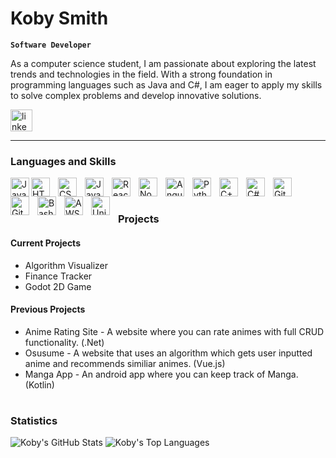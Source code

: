 # Koby Smith

**`Software Developer`**

As a computer science student, I am passionate about exploring the latest trends and technologies in the field. With a strong foundation in programming languages such as Java and C#, I am eager to apply my skills to solve complex problems and develop innovative solutions.


<!--  LinkedIn link -->
<div align="left">
  <a href="https://www.linkedin.com/in/koby-smith/">
    <img src="https://img.shields.io/static/v1?message=LinkedIn&logo=linkedin&label=&color=0077B5&logoColor=white&labelColor=&style=for-the-badge" height="35" alt="linkedin logo"  /></a>
</div>

---

### Languages and Skills
<img align="left" alt="Java" width="30px" style="padding-right::10px;" src="https://cdn.jsdelivr.net/gh/devicons/devicon/icons/java/java-original.svg"/>
<img align="left" alt="HTML" width="30px" style="padding-right:10px;" src="https://cdn.jsdelivr.net/gh/devicons/devicon/icons/html5/html5-plain.svg" />
<img align="left" alt="CSS" width="30px" style="padding-right:10px;" src="https://cdn.jsdelivr.net/gh/devicons/devicon/icons/css3/css3-plain.svg" />
<img align="left" alt="JavaScript" width="30px" style="padding-right:10px;" src="https://cdn.jsdelivr.net/gh/devicons/devicon/icons/javascript/javascript-plain.svg" />
<img align="left" alt="React" width="30px" style="padding-right:10px;" src="https://cdn.jsdelivr.net/gh/devicons/devicon/icons/react/react-original.svg" />
<img align="left" alt="NodeJS" width="30px" style="padding-right:10px;" src="https://cdn.jsdelivr.net/gh/devicons/devicon/icons/nodejs/nodejs-original.svg" />
<img align="left" alt="Angular" width="30px" style="padding-right:10px;" src="https://cdn.jsdelivr.net/gh/devicons/devicon/icons/angularjs/angularjs-plain.svg" />
<img align="left" alt="Python" width="30px" style="padding-right:10px;" src="https://cdn.jsdelivr.net/gh/devicons/devicon/icons/python/python-plain.svg" />
<img align="left" alt="C++" width="30px" style="padding-right:10px;" src="https://cdn.jsdelivr.net/gh/devicons/devicon@latest/icons/cplusplus/cplusplus-plain.svg" />
<img align="left" alt="C#" width="30px" style="padding-right:10px;" src="https://cdn.jsdelivr.net/gh/devicons/devicon@latest/icons/csharp/csharp-original.svg" />
<img align="left" alt="GitHub" width="30px" style="padding-right:10px;" src="https://cdn.jsdelivr.net/gh/devicons/devicon/icons/github/github-original.svg" />
<img align="left" alt="Git" width="30px" style="padding-right:10px;" src="https://cdn.jsdelivr.net/gh/devicons/devicon/icons/git/git-original.svg" />
<img align="left" alt="Bash" width="30px" style="padding-right:10px;" src="https://cdn.jsdelivr.net/gh/devicons/devicon/icons/bash/bash-original.svg" />
<img align="left" alt="AWS" width="30px" style="padding-right:10px;" src="https://cdn.jsdelivr.net/gh/devicons/devicon@latest/icons/amazonwebservices/amazonwebservices-plain-wordmark.svg" />
<img align="left" alt="Unity" width="30px" style="padding-right:10px;" src="https://cdn.jsdelivr.net/gh/devicons/devicon@latest/icons/unity/unity-original.svg" />

<br />

#
### Projects
<!-- 
[![Readme Card](https://github-readme-stats.vercel.app/api/pin/?username=NeonSpider1704&repo=NeonSpider1704)](https://github.com/NeonSpider1704/NeonSpider1704.git)
[![AnimeRatingSite Repo](https://github-readme-stats.vercel.app/api/pin/?username=NeonSpider1704&repo=NeonSpider1704)](https://github.com/NeonSpider1704/AnimeRatingSite.git)

https://github.com/KobySmith/KobySmith.git
https://github.com/KobySmith/osusume.git
https://github.com/KobySmith/MangaApp.git
https://github.com/KobySmith/AnimeRatingSite.git
) -->
<h4>Current Projects</h4>

- Algorithm Visualizer
- Finance Tracker
- Godot 2D Game
  
<h4>Previous Projects</h4>

- Anime Rating Site - A website where you can rate animes with full CRUD functionality. (.Net)
- Osusume - A website that uses an algorithm which gets user inputted anime and recommends similiar animes. (Vue.js)
- Manga App - An android app where you can keep track of Manga. (Kotlin)

  
#
### Statistics

![Koby's GitHub Stats](https://github-readme-stats.vercel.app/api?username=NeonSpider1704&show_icons=true&theme=tokyonight&locale=en&include_all_commits=true&count_private=true) 
![Koby's Top Languages](https://github-readme-stats.vercel.app/api/top-langs?username=KobySmith&locale=en&hide_title=false&layout=compact&card_width=320&langs_count=5&theme=tokyonight&hide_border=false)

